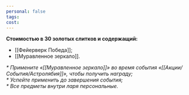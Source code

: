 ```yaml
---
personal: false
tags: 
cost:
---
```

**Стоимостью в 30 золотых слитков и содержащий:**  

- [[Фейерверк Победа]];
- [[Муравленное зеркало]].

  
_* Примените «[[Муравленное зеркало]]» во время события «[[Акции/События/Астролябия]]», чтобы получить награду;_  
_* Успейте применить до завершения события;_  
_* Все предметы внутри ларя персональные._